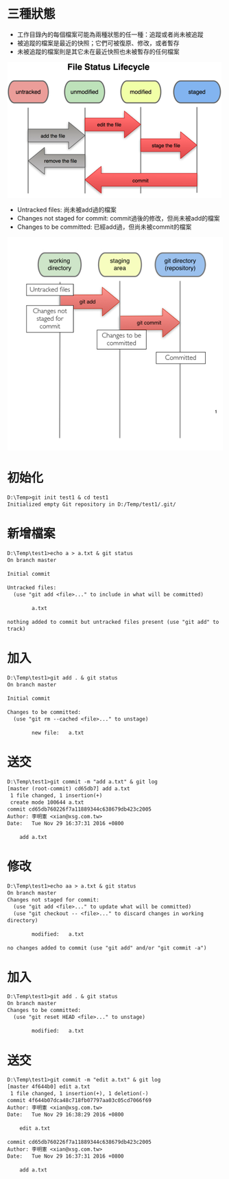 # 三種狀態
* 工作目錄內的每個檔案可能為兩種狀態的任一種：追蹤或者尚未被追蹤
* 被追蹤的檔案是最近的快照；它們可被復原、修改，或者暫存
* 未被追蹤的檔案則是其它未在最近快照也未被暫存的任何檔案

![File Status Lifecycle](1.png)

* Untracked files: 尚未被add過的檔案
* Changes not staged for commit: commit過後的修改，但尚未被add的檔案
* Changes to be committed: 已經add過，但尚未被commit的檔案

![basic](3.png)

# 初始化
```
D:\Temp>git init test1 & cd test1
Initialized empty Git repository in D:/Temp/test1/.git/
```

# 新增檔案
```
D:\Temp\test1>echo a > a.txt & git status
On branch master

Initial commit

Untracked files:
  (use "git add <file>..." to include in what will be committed)

        a.txt

nothing added to commit but untracked files present (use "git add" to track)
```

# 加入
```
D:\Temp\test1>git add . & git status
On branch master

Initial commit

Changes to be committed:
  (use "git rm --cached <file>..." to unstage)

        new file:   a.txt
```

# 送交 
```
D:\Temp\test1>git commit -m "add a.txt" & git log
[master (root-commit) cd65db7] add a.txt
 1 file changed, 1 insertion(+)
 create mode 100644 a.txt
commit cd65db760226f7a11889344c638679db423c2005
Author: 李明憲 <xian@xsg.com.tw>
Date:   Tue Nov 29 16:37:31 2016 +0800

    add a.txt
```

# 修改
```
D:\Temp\test1>echo aa > a.txt & git status
On branch master
Changes not staged for commit:
  (use "git add <file>..." to update what will be committed)
  (use "git checkout -- <file>..." to discard changes in working directory)

        modified:   a.txt

no changes added to commit (use "git add" and/or "git commit -a")
```

# 加入
```
D:\Temp\test1>git add . & git status
On branch master
Changes to be committed:
  (use "git reset HEAD <file>..." to unstage)

        modified:   a.txt
```

# 送交
```
D:\Temp\test1>git commit -m "edit a.txt" & git log
[master 4f644b0] edit a.txt
 1 file changed, 1 insertion(+), 1 deletion(-)
commit 4f644b07dca48c718fb07797aa03c05cd7066f69
Author: 李明憲 <xian@xsg.com.tw>
Date:   Tue Nov 29 16:38:29 2016 +0800

    edit a.txt

commit cd65db760226f7a11889344c638679db423c2005
Author: 李明憲 <xian@xsg.com.tw>
Date:   Tue Nov 29 16:37:31 2016 +0800

    add a.txt
```